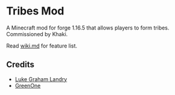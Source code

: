 # Tribes Mod 

A Minecraft mod for forge 1.16.5 that allows players to form tribes. Commissioned by Khaki.

Read [wiki.md](/wiki.md) for feature list.

## Credits
- [Luke Graham Landry](https://lukegrahamlandry.ca)
- [GreenOne](https://github.com/TheGreenOne)
